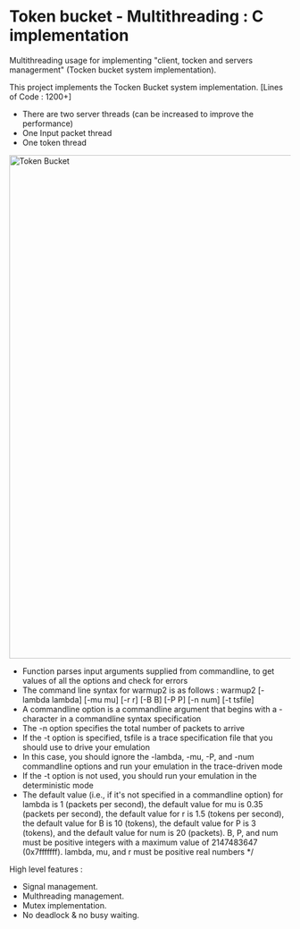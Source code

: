 # Token bucket - Multithreading : C implementation
Multithreading usage for implementing "client, tocken and servers managerment" (Tocken bucket system implementation).

This project implements the Tocken Bucket system implementation. 
[Lines of Code : 1200+]
- There are two server threads (can be increased to improve the performance)
- One Input packet thread
- One token thread

<img src="https://lh3.googleusercontent.com/4NkxGQWXVJK2VBVA1ahepMT0H2v4P1HC4PlTfn0Hn-HM50CAjaCi8JZpiwefFFFse_FWeg=s170" alt="Token Bucket" style="float:center;width:1024px;height:900px">

* Function parses input arguments supplied from commandline, to get values of all the options and check for errors
* The command line syntax for warmup2 is as follows : warmup2 [-lambda lambda] [-mu mu] [-r r] [-B B] [-P P] [-n num] [-t tsfile]
* A commandline option is a commandline argument that begins with a - character in a commandline syntax specification
* The -n option specifies the total number of packets to arrive
* If the -t option is specified, tsfile is a trace specification file that you should use to drive your emulation
* In this case, you should ignore the -lambda, -mu, -P, and -num commandline options and run your emulation in the trace-driven mode
* If the -t option is not used, you should run your emulation in the deterministic mode
* The default value (i.e., if it's not specified in a commandline option) for lambda is 1 (packets per second), the default value for mu is 0.35
  (packets per second), the default value for r is 1.5 (tokens per second), the default value for B is 10 (tokens), the default value for P is 3 
  (tokens), and the default value for num is 20 (packets). B, P, and num must be positive integers with a maximum value of 2147483647 (0x7fffffff). 
  lambda, mu, and r must be positive real numbers
*/

High level features :
- Signal management.
- Multhreading management.
- Mutex implementation.
- No deadlock & no busy waiting.
